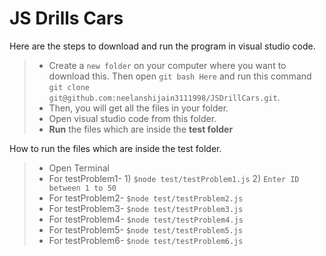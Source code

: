 # JS Drills Cars

Here are the steps to download and run the program in visual studio code.
>- Create a `new folder` on your computer where you want to download this. Then open `git bash Here` and run this command 
  `git clone git@github.com:neelanshijain3111998/JSDrillCars.git`.
>- Then, you will get all the files in your folder.
>- Open visual studio code from this folder.
>- **Run** the files which are inside the **test folder**

How to run the files which are inside the test folder.
>- Open Terminal
>- For testProblem1- 1) `$node test/testProblem1.js`
                     2) `Enter ID between 1 to 50`
>- For testProblem2- `$node test/testProblem2.js`
>- For testProblem3- `$node test/testProblem3.js`
>- For testProblem4- `$node test/testProblem4.js`
>- For testProblem5- `$node test/testProblem5.js`
>- For testProblem6- `$node test/testProblem6.js`


